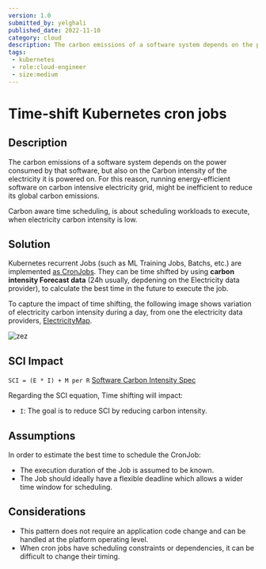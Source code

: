 ```yaml
---
version: 1.0
submitted_by: yelghali
published_date: 2022-11-10
category: cloud
description: The carbon emissions of a software system depends on the power consumed by that software, but also on the Carbon intensity of the electricity it is powered on. For this reason, running energy-efficient software on carbon intensive electricity grid, might be inefficient to reduce its global carbon emissions. Carbon aware time scheduling, is about scheduling workloads to execute, when electricity carbon intensity is low.
tags: 
 - kubernetes
 - role:cloud-engineer
 - size:medium
---
```


# Time-shift Kubernetes cron jobs

## Description
The carbon emissions of a software system depends on the power consumed by that software, but also on the Carbon intensity of the electricity it is powered on. For this reason, running energy-efficient software on carbon intensive electricity grid, might be inefficient to reduce its global carbon emissions. 

Carbon aware time scheduling, is about scheduling workloads to execute, when electricity carbon intensity is low.

## Solution
Kubernetes recurrent Jobs (such as ML Training Jobs, Batchs, etc.) are implemented [as CronJobs](https://kubernetes.io/docs/concepts/workloads/controllers/cron-jobs/).  They can be time shifted by using **carbon intensity Forecast data** (24h usually, depdening on the Electricity data provider),  to calculate the best time in the future to execute the job.

To capture the impact of time shifting, the following image shows variation of electricity carbon intensity during a day, from one the electricity data providers, [ElectricityMap](https://app.electricitymaps.com/map).

![zez](../../../src/images/time-shift.png)


## SCI Impact
`SCI = (E * I) + M per R`
[Software Carbon Intensity Spec](https://grnsft.org/sci)

Regarding the SCI equation, Time shifting will impact:

- `I`: The goal is to reduce SCI by reducing carbon intensity.



## Assumptions
In order to estimate the best time to schedule the CronJob:
- The execution duration of the Job is assumed to be known.
- The Job should ideally have a flexible deadline which allows a wider time window for scheduling.

## Considerations
- This pattern does not require an application code change and can be handled at the platform operating level.
- When cron jobs have scheduling constraints or dependencies, it can be difficult to change their timing.

